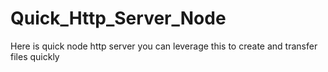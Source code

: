 # Quick_Http_Server_Node
 Here is  quick node http server you can leverage this to create and transfer files quickly
